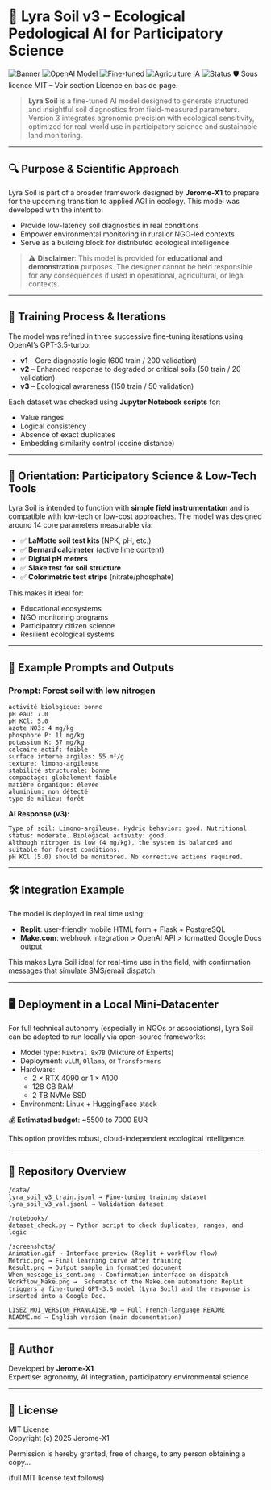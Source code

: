 
# 🌱 Lyra Soil v3 – Ecological Pedological AI for Participatory Science

![Banner](assets/lyra_soil_banner.png)
[![OpenAI Model](https://img.shields.io/badge/Model-GPT--3.5--turbo-blue)](https://platform.openai.com/docs/guides/fine-tuning)
[![Fine-tuned](https://img.shields.io/badge/Fine--Tuned-Yes-brightgreen)](https://platform.openai.com/docs/guides/fine-tuning)
[![Agriculture IA](https://img.shields.io/badge/Domain-Agriculture-critical)]()
[![Status](https://img.shields.io/badge/Validated_by-Grok_Analysis-orange)]()
🛡️ Sous licence MIT – Voir section Licence en bas de page.

> **Lyra Soil** is a fine-tuned AI model designed to generate structured and insightful soil diagnostics from field-measured parameters. Version 3 integrates agronomic precision with ecological sensitivity, optimized for real-world use in participatory science and sustainable land monitoring.

---

## 🔍 Purpose & Scientific Approach

Lyra Soil is part of a broader framework designed by **Jerome-X1** to prepare for the upcoming transition to applied AGI in ecology. This model was developed with the intent to:

- Provide low-latency soil diagnostics in real conditions
- Empower environmental monitoring in rural or NGO-led contexts
- Serve as a building block for distributed ecological intelligence

> ⚠️ **Disclaimer**: This model is provided for **educational and demonstration** purposes. The designer cannot be held responsible for any consequences if used in operational, agricultural, or legal contexts.

---

## 🔧 Training Process & Iterations

The model was refined in three successive fine-tuning iterations using OpenAI’s GPT-3.5-turbo:

- **v1** – Core diagnostic logic (600 train / 200 validation)
- **v2** – Enhanced response to degraded or critical soils (50 train / 20 validation)
- **v3** – Ecological awareness (150 train / 50 validation)

Each dataset was checked using **Jupyter Notebook scripts** for:
- Value ranges
- Logical consistency
- Absence of exact duplicates
- Embedding similarity control (cosine distance)

---

## 🔬 Orientation: Participatory Science & Low-Tech Tools

Lyra Soil is intended to function with **simple field instrumentation** and is compatible with low-tech or low-cost approaches. The model was designed around 14 core parameters measurable via:

- ✅ **LaMotte soil test kits** (NPK, pH, etc.)
- ✅ **Bernard calcimeter** (active lime content)
- ✅ **Digital pH meters**
- ✅ **Slake test for soil structure**
- ✅ **Colorimetric test strips** (nitrate/phosphate)

This makes it ideal for:
- Educational ecosystems
- NGO monitoring programs
- Participatory citizen science
- Resilient ecological systems

---

## 🧪 Example Prompts and Outputs

### Prompt: Forest soil with low nitrogen
```
activité biologique: bonne
pH eau: 7.0
pH KCl: 5.0
azote NO3: 4 mg/kg
phosphore P: 11 mg/kg
potassium K: 57 mg/kg
calcaire actif: faible
surface interne argiles: 55 m²/g
texture: limono-argileuse
stabilité structurale: bonne
compactage: globalement faible
matière organique: élevée
aluminium: non détecté
type de milieu: forêt
```

**AI Response (v3):**
```
Type of soil: Limono-argileuse. Hydric behavior: good. Nutritional status: moderate. Biological activity: good. 
Although nitrogen is low (4 mg/kg), the system is balanced and suitable for forest conditions.
pH KCl (5.0) should be monitored. No corrective actions required.
```

---

## 🛠️ Integration Example

The model is deployed in real time using:

- **Replit**: user-friendly mobile HTML form + Flask + PostgreSQL
- **Make.com**: webhook integration > OpenAI API > formatted Google Docs output

This makes Lyra Soil ideal for real-time use in the field, with confirmation messages that simulate SMS/email dispatch.

---

## 🖥️ Deployment in a Local Mini-Datacenter

For full technical autonomy (especially in NGOs or associations), Lyra Soil can be adapted to run locally via open-source frameworks:

- Model type: `Mixtral 8x7B` (Mixture of Experts)
- Deployment: `vLLM`, `Ollama`, or `Transformers`
- Hardware:
  - 2 × RTX 4090 or 1 × A100
  - 128 GB RAM
  - 2 TB NVMe SSD
- Environment: Linux + HuggingFace stack

💰 **Estimated budget**: ~5500 to 7000 EUR

This option provides robust, cloud-independent ecological intelligence.

---

## 📁 Repository Overview

```
/data/
lyra_soil_v3_train.jsonl → Fine-tuning training dataset
lyra_soil_v3_val.jsonl → Validation dataset

/notebooks/
dataset_check.py → Python script to check duplicates, ranges, and logic

/screenshots/
Animation.gif → Interface preview (Replit + workflow flow)
Metric.png → Final learning curve after training
Result.png → Output sample in formatted document
When_message_is_sent.png → Confirmation interface on dispatch
Workflow_Make.png →  Schematic of the Make.com automation: Replit triggers a fine-tuned GPT-3.5 model (Lyra Soil) and the response is inserted into a Google Doc.

LISEZ_MOI_VERSION_FRANCAISE.MD → Full French-language README
README.md → English version (main documentation)

```

---

## 👤 Author

Developed by **Jerome-X1**  
Expertise: agronomy, AI integration, participatory environmental science

---

## 📄 License

MIT License  
Copyright (c) 2025 Jerome-X1

Permission is hereby granted, free of charge, to any person obtaining a copy...

(full MIT license text follows)
